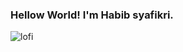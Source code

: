 ### Hellow World! I'm Habib syafikri.

<!--
**HabibSyafikri2EZ/habibsyafikri2ez** is a ✨ _special_ ✨ repository because its `README.md` (this file) appears on your GitHub profile.

Here are some ideas to get you started:

- 🔭 I’m currently working on ...
- 🌱 I’m currently learning ...
- 👯 I’m looking to collaborate on ...
- 🤔 I’m looking for help with ...
- 💬 Ask me about ...
- 📫 How to reach me: ...
- 😄 Pronouns: ...
- ⚡ Fun fact: ...
-->
![lofi](hhttps://media2.giphy.com/media/v1.Y2lkPTc5MGI3NjExdWhoNDMzOHdnNHc3YXRrMmYyazlqejdzOGdxMzYzNGl5emdsdzFzZyZlcD12MV9pbnRlcm5hbF9naWZfYnlfaWQmY3Q9Zw/tjYS8yUChlzSmdKx9x/giphy.gif)